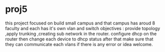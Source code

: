 # proj5
this project focused on build small campus and 
that campus has aroud 8 faculty and 
each has it's own vlan and switch
objectives : provide topology ,apply trunking ,creating sub network in the router.
configure dhcp on the router
then change each device to dhcp status
after that make sure that they can communicate each vlans
   if there is any error or idea welcome.
